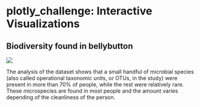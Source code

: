 # plotly_challenge: Interactive Visualizations
## Biodiversity found in bellybutton

![](/Visuals/bacteria1.png)

The analysis of the dataset shows that a small handful of microbial species (also called operational taxonomic units, or OTUs, in the study) were present in more than 70% of people, while the rest were relatively rare. These microspecies are found in most people and the amount varies depending of the cleanliness of the person. 
